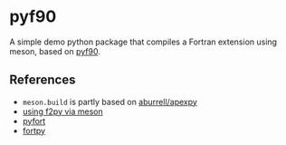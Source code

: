 # pyf90
A simple demo python package that compiles a Fortran extension using meson, based on [pyf90](https://github.com/larsbuntemeyer/pyf90).

## References
* `meson.build` is partly based on [aburrell/apexpy](https://github.com/aburrell/apexpy/blob/main/meson.build)
* [using f2py via meson](https://numpy.org/doc/stable/f2py/buildtools/meson.html#automating-wrapper-generation)
* [pyfort](https://github.com/larsbuntemeyer/pyfort)
* [fortpy](https://github.com/sunipkm/fortpy)
